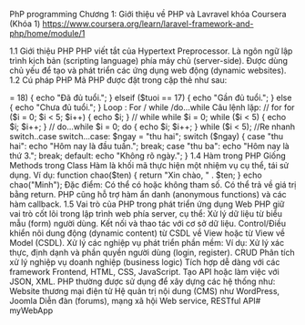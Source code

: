 PhP programming
Chương 1: Giới thiệu về PHP và Lavravel khóa Coursera (Khóa 1)
https://www.coursera.org/learn/laravel-framework-and-php/home/module/1

1.1 Giới thiệu PHP
PHP viết tắt của Hypertext Preprocessor.
Là ngôn ngữ lập trình kịch bản (scripting language) phía máy chủ (server-side).
Được dùng chủ yếu để tạo và phát triển các ứng dụng web động (dynamic websites).
1.2 Cú pháp PHP
Mã PHP được đặt trong cặp thẻ như sau:

<?php

Khai báo biến

Biến bắt đầu với ký hiệu $, ví dụ: $ten = "phenikaa";
Câu lệnh kết thúc bằng dấu ;
$ten = "Phenikaa";
Chú thích:

Một dòng: // đây là chú thích

Nhiều dòng: /* chú thích nhiều dòng */

//đây là chú thích một dòng
/*
 * đây là chú thích nhiều dòng
 */

1.3 Cấu trúc điều khiển
PHP hỗ trợ đầy đủ các cấu trúc điều khiển như các ngôn ngữ lập trình phổ biến khác:

if .. elseif ...else
Câu lệnh điều kiện:

if ($tuoi >= 18)
  { echo "Đã đủ tuổi."; }
elseif ($tuoi == 17)
  { echo "Gần đủ tuổi."; }
else
  { echo "Chưa đủ tuổi."; }

Loop : For / while /do...while
Câu lệnh lặp: // for

for ($i = 0; $i < 5; $i++)
    { echo $i; }

// while


while $i = 0;
while ($i < 5)
{
  echo $i;
  $i++;
}

// do...while



$i = 0;
do {
  echo $i;
  $i++;
}
while ($i < 5);

//Re nhanh switch..case

switch...case:

$ngay = "thu hai";
switch ($ngay)
{ case "thu hai":
  echo "Hôm nay là đầu tuần.";
  break;

  case "thu ba":
  echo "Hôm nay là thứ 3.";
  break;

  default: echo "Không rõ ngày.";
}

1.4 Hàm trong PHP
Giống Methods trong Class
Hàm là khối mã thực hiện một nhiệm vụ cụ thể, tái sử dụng.
Ví dụ:

function chao($ten)
{
   return "Xin chào, " . $ten;

}

echo chao("Minh");

Đặc điểm:

Có thể có hoặc không tham số.

Có thể trả về giá trị bằng return.

PHP cũng hỗ trợ hàm ẩn danh (anonymous functions) và các hàm callback.

1.5 Vai trò của PHP trong phát triển ứng dụng Web
PHP giữ vai trò cốt lõi trong lập trình web phía server, cụ thể:

Xử lý dữ liệu từ biểu mẫu (form) người dùng.

Kết nối và thao tác với cơ sở dữ liệu.

Control/Điều khiển nôi dung động (dynamic content) từ CSDL về View hoặc từ View về Model (CSDL).

Xử lý các nghiệp vụ phát triển phần mềm: Ví dụ:

Xử lý xác thực, định dạnh và phần quyền người dùng (login, register).
CRUD
Phân tích xử lý nghiệp vụ doanh nghiệp (business logic)
Tích hợp dễ dàng với các framework Frontend, HTML, CSS, JavaScript.

Tạo API hoặc làm việc với JSON, XML.

PHP thường được sử dụng để xây dựng các hệ thống như:

Website thương mại điện tử

Hệ quản trị nội dung (CMS) như WordPress, Joomla

Diễn đàn (forums), mạng xã hội

Web service, RESTful API# myWebApp
